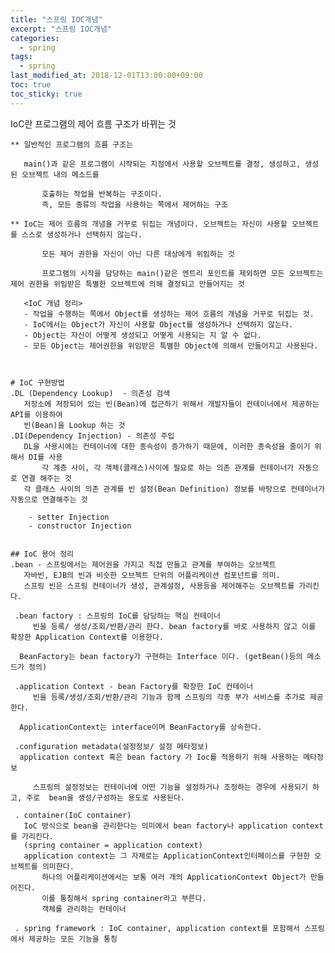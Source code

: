```yaml
---
title: "스프링 IOC개념"
excerpt: "스프링 IOC개념"
categories:
  - spring
tags:
  - spring
last_modified_at: 2018-12-01T13:00:00+09:00
toc: true
toc_sticky: true
---
```


 IoC란 프로그램의 제어 흐름 구조가 바뀌는 것



    ** 일반적인 프로그램의 흐름 구조는

       main()과 같은 프로그램이 시작되는 지점에서 사용할 오브젝트를 결정, 생성하고, 생성된 오브젝트 내의 메소드를

           호출하는 작업을 반복하는 구조이다.
           즉, 모든 종류의 작업을 사용하는 쪽에서 제어하는 구조

    ** IoC는 제어 흐름의 개념을 거꾸로 뒤집는 개념이다. 오브젝트는 자신이 사용할 오브젝트를 스스로 생성하거나 선택하지 않는다.

           모든 제어 권한을 자신이 아닌 다른 대상에게 위임하는 것

           프로그램의 시작을 담당하는 main()같은 엔트리 포인트를 제외하면 모든 오브젝트는 제어 권한을 위임받은 특별한 오브젝트에 의해 결정되고 만들어지는 것

       <IoC 개념 정리>
       - 작업을 수행하는 쪽에서 Object를 생성하는 제어 흐름의 개념을 거꾸로 뒤집는 것.
       - IoC에서는 Object가 자신이 사용할 Object를 생성하거나 선택하지 않는다.
       - Object는 자신이 어떻게 생성되고 어떻게 사용되는 지 알 수 없다.
       - 모든 Object는 제어권한을 위임받은 특별한 Object에 의해서 만들어지고 사용된다.    



    # IoC 구현방법
    .DL (Dependency Lookup)  - 의존성 검색
       저장소에 저장되어 있는 빈(Bean)에 접근하기 위해서 개발자들이 컨테이너에서 제공하는 API를 이용하여
       빈(Bean)을 Lookup 하는 것
    .DI(Dependency Injection) - 의존성 주입
       DL을 사용시에는 컨테이너에 대한 종속성이 증가하기 때문에, 이러한 종속성을 줄이기 위해서 DI를 사용
           각 계층 사이, 각 객체(클래스)사이에 필요로 하는 의존 관계를 컨테이너가 자동으로 연결 해주는 것
       각 클래스 사이의 의존 관계를 빈 설정(Bean Definition) 정보를 바탕으로 컨테이너가 자동으로 연결해주는 것

        - setter Injection
        - constructor Injection


    ## IoC 용어 정리
    .bean - 스프링에서는 제어권을 가지고 직접 만들고 관계를 부여하는 오브젝트
       자바빈, EJB의 빈과 비슷한 오브젝트 단위의 어플리케이션 컴포넌트를 의미.
       스프링 빈은 스프링 컨테이너가 생성, 관계설정, 사용등을 제어해주는 오브젝트를 가리킨다.

     .bean factory : 스프링의 IoC를 담당하는 핵심 컨테이너
         빈을 등록/ 생성/조회/반환/관리 한다. bean factory를 바로 사용하지 않고 이를 확장한 Application Context를 이용한다.  

      BeanFactory는 bean factory가 구현하는 Interface 이다. (getBean()등의 메소드가 정의)  

     .application Context - bean Factory를 확장한 IoC 컨테이너 	
         빈을 등록/생성/조회/반환/관리 기능과 함께 스프링의 각종 부가 서비스를 추가로 제공한다.

      ApplicationContext는 interface이며 BeanFactory를 상속한다.

     .configuration metadata(설정정보/ 설정 메타정보)
      application context 혹은 bean factory 가 Ioc를 적용하기 위해 사용하는 메타정보

         스프링의 설정정보는 컨테이너에 어떤 기능을 설정하거나 조정하는 경우에 사용되기 하고, 주로  bean을 생성/구성하는 용도로 사용된다.

     . container(IoC container)    
       IoC 방식으로 bean을 관리한다는 의미에서 bean factory나 application context를 가리킨다.
       (spring container = application context)
       application context는 그 자체로는 ApplicationContext인터페이스를 구현한 오브젝트를 의미한다.
           하나의 어플리케이션에서는 보통 여러 개의 ApplicationContext Object가 만들어진다.
           이를 통칭해서 spring container라고 부른다.
           객체를 관리하는 컨테이너

     . spring framework : IoC container, application context를 포함해서 스프링에서 제공하는 모든 기능을 통칭  

